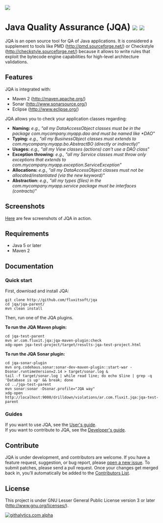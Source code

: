 <img src="http://www.fluxit.com.ar/logo.jpg"/>

# Java Quality Assurance (JQA) [![](https://secure.travis-ci.org/fluxitsoft/jqa.png?branch=master)](http://travis-ci.org/fluxitsoft/jqa) [![](https://jbaris.ci.cloudbees.com/job/jqa/badge/icon)](https://jbaris.ci.cloudbees.com/job/jqa/)
JQA is an open source tool for QA of Java applications. It is considered a supplement to tools like PMD (http://pmd.sourceforge.net/) or Checkstyle (http://checkstyle.sourceforge.net/) because it allows to write rules that exploit the bytecode engine capabilities for high-level architecture validations.

## Features
JQA is integrated with:
* Maven 2 (http://maven.apache.org/)    
* Sonar (http://www.sonarsource.org/)
* Eclipse (http://www.eclipse.org/) <under development>

JQA allows you to check your application classes regarding:
* __Naming:__ _e.g., "all my DataAccessObject classes must be in the package com.mycompany.myapp.dao and must be named like *DAO"_
* __Typing:__ _e.g., "all my BusinessObject classes must extends to com.mycompany.myapp.bo.AbstractBO (directly or indirectly)"_
* __Usages:__ _e.g., "all my View classes (actions) can't use a DAO class"_
* __Exception throwing:__ _e.g., "all my Service classes must throw only exceptions that extends to com.mycompany.myapp.exception.ServiceException"_
* __Allocations:__ _e.g., "all my DataAccessObject classes must not be allocated/instantiated (via the new keyword)"_
* __Abstraction:__ _e.g., "all my types (files) in the com.mycompany.myapp.service package must be interfaces (contracts)"_

## Screenshots
[Here](http://github.com/fluxitsoft/jqa/wiki/Screenshots) are few screenshots of JQA in action.

## Requirements
* Java 5 or later
* Maven 2

## Documentation
### Quick start
First, download and install JQA:

    git clone http://github.com/fluxitsoft/jqa
    cd jqa/jqa-parent/
    mvn clean install
    
Then, run one of the JQA plugins. 
     
   **To run the JQA Maven plugin:**

    cd jqa-test-parent
    mvn ar.com.fluxit.jqa:jqa-maven-plugin:check
    xdg-open jqa-test-project/target/results-jqa-test-project.html     
   **To run the JQA Sonar plugin:**    

    cd jqa-sonar-plugin
    mvn org.codehaus.sonar:sonar-dev-maven-plugin::start-war -Dsonar.runtimeVersion=2.14 > target/sonar.log &
    tail -f target/sonar.log | while read line; do echo $line | grep -q 'Database is up' && break; done
    cd ../jqa-test-parent
    mvn sonar:sonar -Dsonar.profile="JQA way"
    xdg-open http://localhost:9000/drilldown/violations/ar.com.fluxit.jqa:jqa-test-parent
### Guides
If you want to use JQA, see the [User's guide](http://github.com/fluxitsoft/jqa/wiki/User-guide).     
If you want to contribute to JQA, see the [Developer's guide](http://github.com/fluxitsoft/jqa/wiki/Developer-guide).

## Contribute
JQA is under development, and contributors are welcome. If you have a feature request, suggestion, or bug report, please [open a new issue](http://github.com/fluxitsoft/jqa/issues). 
To submit patches, please send a pull request. 
Once your changes get merged back in, you’ll automatically be added to the [Contributors List](http://github.com/fluxitsoft/jqa/graphs/contributors).

## License
This project is under GNU Lesser General Public License version 3 or later (http://www.gnu.org/licenses/).

[![githalytics.com alpha](https://cruel-carlota.pagodabox.com/0fbedc5327f5a3ec49f4cc11768f0190 "githalytics.com")](http://githalytics.com/jbaris/jqa)


